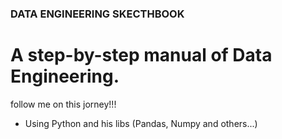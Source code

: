 ### DATA ENGINEERING SKECTHBOOK

# A step-by-step manual of Data Engineering.
 follow me on this jorney!!! 
 
 - Using Python and his libs (Pandas, Numpy and others...)

